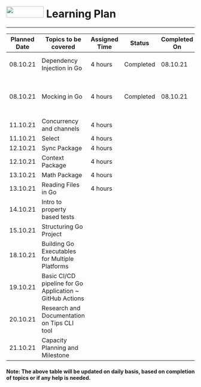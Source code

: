 # <img src="https://golang.org/lib/godoc/images/go-logo-blue.svg" width="100" height="30"> Learning Plan
---


|  Planned Date | Topics to be covered                                     | Assigned Time | Status | Completed On | Time Taken | Remarks |
|---------------|----------------------------------------------------------|---------------|--------|--------------|------------|---------|
| 08.10.21      | Dependency Injection in Go                               | 4 hours       |Completed      | 08.10.21 |4 hours            | More examples with Tdd        |
| 08.10.21      | Mocking in Go                                            | 4 hours       | Completed       |   08.10.21           |  4 hours          |    Mocking Techniques with one example each.  |
| 11.10.21      | Concurrency and channels                                 | 4 hours       |        |              |            |         |
| 11.10.21      | Select                                                   | 4 hours       |        |              |            |         |
| 12.10.21      | Sync Package                                             | 4 hours       |        |              |            |         |
| 12.10.21      | Context Package                                          | 4 hours       |        |              |            |         |
| 13.10.21      | Math Package                                             | 4 hours       |        |              |            |         |
| 13.10.21      | Reading Files in Go                                      | 4 hours       |        |              |            |         |
| 14.10.21      | Intro to property based tests                            |               |        |              |            |         |
| 15.10.21      | Structuring Go Project                                   |               |        |              |            |         |
| 18.10.21      | Building Go Executables for Multiple Platforms           |               |        |              |            |         |
| 19.10.21      | Basic CI/CD pipeline for Go Application ~ GitHub Actions |               |        |              |            |         |
| 20.10.21      | Research and Documentation on Tips CLI tool              |               |        |              |            |         | 
| 21.10.21      | Capacity Planning and Milestone                          |               |        |              |            |         | 



#### **Note:** The above table will be updated on daily basis, based on completion of topics or if any help is needed.
